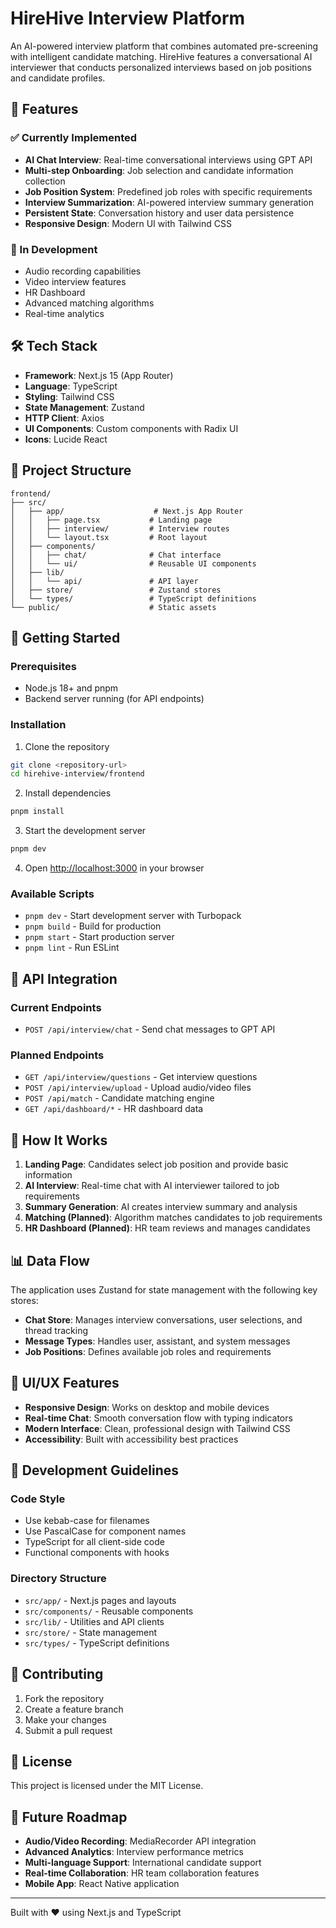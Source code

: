 # HireHive Interview Platform

An AI-powered interview platform that combines automated pre-screening with intelligent candidate matching. HireHive features a conversational AI interviewer that conducts personalized interviews based on job positions and candidate profiles.

## 🚀 Features

### ✅ Currently Implemented

- **AI Chat Interview**: Real-time conversational interviews using GPT API
- **Multi-step Onboarding**: Job selection and candidate information collection
- **Job Position System**: Predefined job roles with specific requirements
- **Interview Summarization**: AI-powered interview summary generation
- **Persistent State**: Conversation history and user data persistence
- **Responsive Design**: Modern UI with Tailwind CSS

### 🚧 In Development

- Audio recording capabilities
- Video interview features
- HR Dashboard
- Advanced matching algorithms
- Real-time analytics

## 🛠️ Tech Stack

- **Framework**: Next.js 15 (App Router)
- **Language**: TypeScript
- **Styling**: Tailwind CSS
- **State Management**: Zustand
- **HTTP Client**: Axios
- **UI Components**: Custom components with Radix UI
- **Icons**: Lucide React

## 📁 Project Structure

```
frontend/
├── src/
│   ├── app/                    # Next.js App Router
│   │   ├── page.tsx           # Landing page
│   │   ├── interview/         # Interview routes
│   │   └── layout.tsx         # Root layout
│   ├── components/
│   │   ├── chat/              # Chat interface
│   │   └── ui/                # Reusable UI components
│   ├── lib/
│   │   └── api/               # API layer
│   ├── store/                 # Zustand stores
│   └── types/                 # TypeScript definitions
└── public/                    # Static assets
```

## 🚀 Getting Started

### Prerequisites

- Node.js 18+ and pnpm
- Backend server running (for API endpoints)

### Installation

1. Clone the repository

```bash
git clone <repository-url>
cd hirehive-interview/frontend
```

2. Install dependencies

```bash
pnpm install
```

3. Start the development server

```bash
pnpm dev
```

4. Open [http://localhost:3000](http://localhost:3000) in your browser

### Available Scripts

- `pnpm dev` - Start development server with Turbopack
- `pnpm build` - Build for production
- `pnpm start` - Start production server
- `pnpm lint` - Run ESLint

## 🔗 API Integration

### Current Endpoints

- `POST /api/interview/chat` - Send chat messages to GPT API

### Planned Endpoints

- `GET /api/interview/questions` - Get interview questions
- `POST /api/interview/upload` - Upload audio/video files
- `POST /api/match` - Candidate matching engine
- `GET /api/dashboard/*` - HR dashboard data

## 🎯 How It Works

1. **Landing Page**: Candidates select job position and provide basic information
2. **AI Interview**: Real-time chat with AI interviewer tailored to job requirements
3. **Summary Generation**: AI creates interview summary and analysis
4. **Matching (Planned)**: Algorithm matches candidates to job requirements
5. **HR Dashboard (Planned)**: HR team reviews and manages candidates

## 📊 Data Flow

The application uses Zustand for state management with the following key stores:

- **Chat Store**: Manages interview conversations, user selections, and thread tracking
- **Message Types**: Handles user, assistant, and system messages
- **Job Positions**: Defines available job roles and requirements

## 🎨 UI/UX Features

- **Responsive Design**: Works on desktop and mobile devices
- **Real-time Chat**: Smooth conversation flow with typing indicators
- **Modern Interface**: Clean, professional design with Tailwind CSS
- **Accessibility**: Built with accessibility best practices

## 📝 Development Guidelines

### Code Style

- Use kebab-case for filenames
- Use PascalCase for component names
- TypeScript for all client-side code
- Functional components with hooks

### Directory Structure

- `src/app/` - Next.js pages and layouts
- `src/components/` - Reusable components
- `src/lib/` - Utilities and API clients
- `src/store/` - State management
- `src/types/` - TypeScript definitions

## 🤝 Contributing

1. Fork the repository
2. Create a feature branch
3. Make your changes
4. Submit a pull request

## 📄 License

This project is licensed under the MIT License.

## 🔮 Future Roadmap

- **Audio/Video Recording**: MediaRecorder API integration
- **Advanced Analytics**: Interview performance metrics
- **Multi-language Support**: International candidate support
- **Real-time Collaboration**: HR team collaboration features
- **Mobile App**: React Native application

---

Built with ❤️ using Next.js and TypeScript
